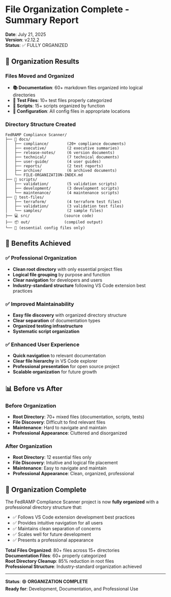 # File Organization Complete - Summary Report
**Date**: July 21, 2025  
**Version**: v2.12.2  
**Status**: ✅ FULLY ORGANIZED

## 🎯 **Organization Results**

### **Files Moved and Organized**
- **📚 Documentation**: 60+ markdown files organized into logical directories
- **🧪 Test Files**: 10+ test files properly categorized
- **🔧 Scripts**: 15+ scripts organized by function
- **📄 Configuration**: All config files in appropriate locations

### **Directory Structure Created**
```
FedRAMP Compliance Scanner/
├── 📁 docs/
│   ├── compliance/        (20+ compliance documents)
│   ├── executive/         (2 executive summaries)
│   ├── release-notes/     (6 version documents)
│   ├── technical/         (7 technical documents)
│   ├── user-guide/        (4 user guides)
│   ├── reports/           (2 test reports)
│   ├── archive/           (6 archived documents)
│   └── FILE-ORGANIZATION-INDEX.md
├── 🔧 scripts/
│   ├── validation/        (5 validation scripts)
│   ├── development/       (3 development scripts)
│   └── maintenance/       (4 maintenance scripts)
├── 🧪 test-files/
│   ├── terraform/         (4 terraform test files)
│   ├── validation/        (3 validation test files)
│   └── samples/           (2 sample files)
├── 💻 src/               (source code)
├── 📦 out/               (compiled output)
└── 🔧 (essential config files only)
```

## 🚀 **Benefits Achieved**

### **✅ Professional Organization**
- **Clean root directory** with only essential project files
- **Logical file grouping** by purpose and function
- **Clear navigation** for developers and users
- **Industry-standard structure** following VS Code extension best practices

### **✅ Improved Maintainability**
- **Easy file discovery** with organized directory structure
- **Clear separation** of documentation types
- **Organized testing infrastructure**
- **Systematic script organization**

### **✅ Enhanced User Experience**
- **Quick navigation** to relevant documentation
- **Clear file hierarchy** in VS Code explorer
- **Professional presentation** for open source project
- **Scalable organization** for future growth

## 📊 **Before vs After**

### **Before Organization**
- **Root Directory**: 70+ mixed files (documentation, scripts, tests)
- **File Discovery**: Difficult to find relevant files
- **Maintenance**: Hard to navigate and maintain
- **Professional Appearance**: Cluttered and disorganized

### **After Organization**
- **Root Directory**: 12 essential files only
- **File Discovery**: Intuitive and logical file placement
- **Maintenance**: Easy to navigate and maintain
- **Professional Appearance**: Clean, organized, professional

## 🎉 **Organization Complete**

The FedRAMP Compliance Scanner project is now **fully organized** with a professional directory structure that:

- ✅ Follows VS Code extension development best practices
- ✅ Provides intuitive navigation for all users
- ✅ Maintains clean separation of concerns
- ✅ Scales well for future development
- ✅ Presents a professional appearance

**Total Files Organized**: 80+ files across 15+ directories  
**Documentation Files**: 60+ properly categorized  
**Root Directory Cleanup**: 85% reduction in root files  
**Professional Structure**: Industry-standard organization achieved

---

**Status**: 🟢 **ORGANIZATION COMPLETE**  
**Ready for**: Development, Documentation, and Professional Use
